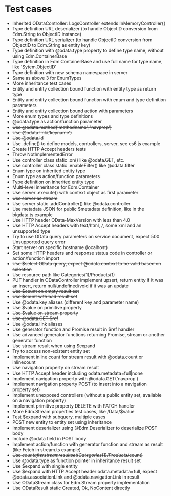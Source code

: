 # Test cases

* Inherited ODataController: LogsController extends InMemoryController{}
* Type definition URL deserializer (to handle ObjectID conversion from Edm.String to ObjectID instance)
* Type definition URL serializer (to handle ObjectID conversion from ObjectID to Edm.String as entity key)
* Type definition with @odata.type property to define type name, without using Edm.ContainerBase
* Type definition in Edm.ContainerBase and use full name for type name, like 'Sytem.ObjectID'
* Type definition with new schema namespace in server
* Same as above 3 for EnumTypes
* More inheritance test cases
* Entity and entity collection bound function with entity type as return type
* Entity and entity collection bound function with enum and type definition parameters
* Entity and entity collection bound action with parameters
* More enum types and type definitions
* @odata.type as action/function parameter
* ~~Use @odata.method('methodname', 'navprop')~~
* ~~Use @odata.link('keyname')~~
* ~~Use @odata.id~~
* Use .define() to define models, controllers, server, see es6.js example
* Create HTTP Accept headers tests
* Throw NotImplementedError
* Use controller class static .on() like @odata.GET, etc.
* Use controller class static .enableFilter() like @odata.filter
* Enum type on inherited entity type
* Enum type as action/function parameters
* Type definition on inherited entity type
* Multi-level inheritance for Edm.Container
* Use server .execute() with context object as first parameter
* ~~Use server as stream~~
* Use server static .addController() like @odata.controller
* Use metadata JSON for public $metadata definition, like in the bigdata.ts example
* Use HTTP header OData-MaxVersion with less than 4.0
* Use HTTP Accept headers with text/html, */*, some xml and an unsupported type
* Try to use OData query parameters on service document, expect 500 Unsupported query error
* Start server on specific hostname (localhost)
* Set some HTTP headers and response status code in controller or action/function import
* ~~Use $select OData query, expect @odata.context to be valid based on selection~~
* Use resource path like Categories(1)/Products(1)
* PUT handler in ODataController implement upsert, return entity if it was an insert, return null/undefined/void if it was an update
* ~~Use $count on empty result set~~
* ~~Use $count with bad result set~~
* Use @odata.key aliases (different key and parameter name)
* Use $value on primitive property
* ~~Use $value on stream property~~
* ~~Use @odata.GET.$ref~~
* Use @odata.link aliases
* Use generator function and Promise result in $ref handler
* Use advanced generator functions returning Promise, stream or another generator function
* Use stream result when using $expand
* Try to access non-existent entity set
* Implement inline count for stream result with @odata.count or inlinecount
* Use navigation property on stream result
* Use HTTP Accept header including odata.metadata=full|none
* Implement navigation property with @odata.GET('navprop')
* Implement navigation property POST (to insert into a navigation property set)
* Implement unexposed controllers (without a public entity set, available on a navigation property)
* Implement primitive property DELETE with PATCH handler
* More Edm.Stream properties test cases, like /Data/$value
* Test $expand with subquery, multiple cases
* POST new entity to entity set using inheritance
* Implement deserializer using @Edm.Deserializer to deserialize POST body
* Include @odata field in POST body
* Implement action/function with generator function and stream as result (like Fetch in stream.ts example)
* ~~Use $count after stream result set (Categories(1)/Products/$count)~~
* Use @odata.type as function pointer in inheritance result set
* Use $expand with single entity
* Use $expand with HTTP Accept header odata.metadata=full, expect @odata.associationLink and @odata.navigationLink in result
* Use ODataStream class for Edm.Stream property implementation
* Use ODataResult static Created, Ok, NoContent directly